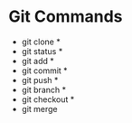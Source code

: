 # Git Commands
- git clone *
- git status *
- git add *
- git commit *
- git push *
- git branch *
- git checkout *
- git merge
 